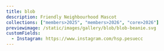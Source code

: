 ```yaml
---
title: blob
description: Friendly Neighbourhood Mascot
collections: ["members>2025", "members>2026", "core>2026"]
previewimage: /static/images/gallery/blob/blob-beanie.svg
customFields:
  - Instagram: https://www.instagram.com/hsp.pesuecc
---
```


